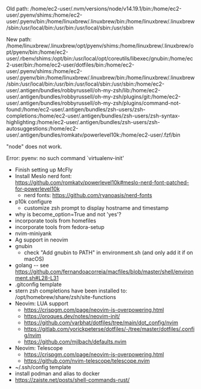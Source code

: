 Old path:
/home/ec2-user/.nvm/versions/node/v14.19.1/bin:/home/ec2-user/.pyenv/shims:/home/ec2-user/.pyenv/bin:/home/linuxbrew/.linuxbrew/bin:/home/linuxbrew/.linuxbrew/sbin:/usr/local/bin:/usr/bin:/usr/local/sbin:/usr/sbin

New path:
/home/linuxbrew/.linuxbrew/opt/pyenv/shims:/home/linuxbrew/.linuxbrew/opt/pyenv/bin:/home/ec2-user/.rbenv/shims:/opt/bin:/usr/local/opt/coreutils/libexec/gnubin:/home/ec2-user/bin:/home/ec2-user/dotfiles/bin:/home/ec2-user/.pyenv/shims:/home/ec2-user/.pyenv/bin:/home/linuxbrew/.linuxbrew/bin:/home/linuxbrew/.linuxbrew/sbin:/usr/local/bin:/usr/bin:/usr/local/sbin:/usr/sbin:/home/ec2-user/.antigen/bundles/robbyrussell/oh-my-zsh/lib:/home/ec2-user/.antigen/bundles/robbyrussell/oh-my-zsh/plugins/git:/home/ec2-user/.antigen/bundles/robbyrussell/oh-my-zsh/plugins/command-not-found:/home/ec2-user/.antigen/bundles/zsh-users/zsh-completions:/home/ec2-user/.antigen/bundles/zsh-users/zsh-syntax-highlighting:/home/ec2-user/.antigen/bundles/zsh-users/zsh-autosuggestions:/home/ec2-user/.antigen/bundles/romkatv/powerlevel10k:/home/ec2-user/.fzf/bin

"node" does not work.

Error: pyenv: no such command `virtualenv-init'


- Finish setting up McFly
- Install Meslo nerd font:
  https://github.com/romkatv/powerlevel10k#meslo-nerd-font-patched-for-powerlevel10k
  - nerd fonts: https://github.com/ryanoasis/nerd-fonts
- p10k configure
  - customize zsh prompt to display hostname and timestamp
- why is become_option=True and not 'yes'?
- incorporate tools from homefiles
- incorporate tools from fedora-setup
- nvim-miniyank
- Ag support in neovim
- gnubin
  - check "Add gnubin to PATH" in environment.sh (and only add it if on macOS)
- golang -- see https://github.com/fernandoacorreia/macfiles/blob/master/shell/environment.sh#L28-L31
- .gitconfig template
- stern zsh completions have been installed to: /opt/homebrew/share/zsh/site-functions
- Neovim: LUA support
  - https://crispgm.com/page/neovim-is-overpowering.html
  - https://oroques.dev/notes/neovim-init/
  - https://github.com/varbhat/dotfiles/tree/main/dot_config/nvim
  - https://gitlab.com/yorickpeterse/dotfiles/-/tree/master/dotfiles/.config/nvim
  - https://github.com/mjlbach/defaults.nvim
- Neovim: Telescope
  - https://crispgm.com/page/neovim-is-overpowering.html
  - https://github.com/nvim-telescope/telescope.nvim
- ~/.ssh/config template
- install podman and alias to docker
- https://zaiste.net/posts/shell-commands-rust/

